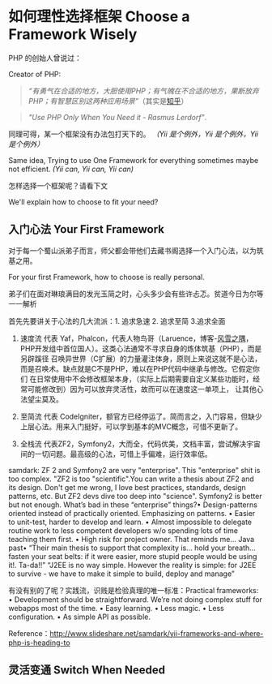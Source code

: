 如何理性选择框架 Choose a Framework Wisely
=========================

PHP 的创始人曾说过：

Creator of PHP:

> *“有勇气在合适的地方，大胆使用PHP；有气魄在不合适的地方，果断放弃PHP；有智慧区别这两种应用场景”*（其实是[知乎](http://zhi.hu/Ttzf)）

> *"Use PHP Only When You Need it - Rasmus Lerdorf"*.

同理可得，某一个框架没有办法包打天下的。 *（Yii 是个例外，Yii 是个例外，Yii 是个例外）*

Same idea, Trying to use One Framework for everything sometimes maybe not efficient. *(Yii can, Yii can, Yii can)*

怎样选择一个框架呢？请看下文

We'll explain how to choose to fit your need?

## 入门心法 Your First Framework
对于每一个蜀山派弟子而言，师父都会带他们去藏书阁选择一个入门心法，以为筑基之用。

For your first Framework, how to choose is really personal.

弟子们在面对琳琅满目的发光玉简之时，心头多少会有些许忐忑。贫道今日为尔等一一解析

<En WIP>

首先先要讲关于心法的几大流派：1. 追求急速 2. 追求至简 3.追求全面

<En WIP>

1. 速度流
代表 Yaf，Phalcon，代表人物鸟哥（Laruence，博客-[风雪之隅](www.laruence.com/)，PHP开发组中首位国人）。这类心法通常不寻求自身的炼体筑基（PHP），而是另辟蹊径
召唤异世界（C扩展）的力量灌注体身，原则上来说这就不是心法，而是召唤术。缺点就是C不是PHP，难以在PHP代码中继承与修改。它假定你们
在日常使用中不会修改框架本身，（实际上后期需要自定义某些功能时，经常可能修改到）因为可以放弃灵活性，故而可以在速度这一单项上，
让其他心法望尘莫及。

2. 至简流
代表 CodeIgniter，额官方已经停运了。简而言之，入门容易，但缺少上层心法。用来入门挺好，可以学到基本的MVC概念，可惜不更新了。

3. 全栈流
代表ZF2，Symfony2，大而全，代码优美，文档丰富，尝试解决宇宙间的一切问题。最高级的心法，可惜上手偏难，运行效率低。

samdark: ZF 2 and Symfony2 are very "enterprise". This "enterprise" shit is too complex.
"ZF2 is too "scientific".You can write a thesis about ZF2 and its design. Don't get me wrong, I love best practices,
standards, design patterns, etc.
But ZF2 devs dive too deep into "science". Symfony2 is better but not enough.
What’s bad in these “enterprise” things?• Design-patterns oriented instead of practically oriented. Emphasizing on patterns.
• Easier to unit-test, harder to develop and learn.
• Almost impossible to delegate routine work to less competent developers w/o spending lots of time teaching them first.
• High risk for project owner.
That reminds me… Java past• “Their main thesis to support that complexity is… hold your breath…
 fasten your seat belts: if it were easier, more stupid people would be using it!. Ta-da!!”
“J2EE is no way simple. However the reality is simple: for J2EE to survive - we have to make it simple to build, deploy and manage”

有没有别的了呢？实践流，识贱是检验真理的唯一标准：Practical frameworks:
• Development should be straightforward. We’re not doing complex stuff for webapps most of the time.
• Easy learning.
• Less magic.
• Less configuration.
• As simple API as possible.

Reference：http://www.slideshare.net/samdark/yii-frameworks-and-where-php-is-heading-to

## 灵活变通 Switch When Needed